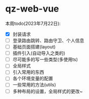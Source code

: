 # qz-web-vue

本周todo(2023年7月22日):

- [X] 封装请求
- [ ] 登录路由跳转、路由守卫、个人信息
- [ ] 基础页面搭建(layout)
- [ ] 插件引入(自动导入之类的)
- [ ] 尽可能多的写一些类型(多使用ts)
- [ ] 全局样式
- [ ] 引入常用的东西
- [ ] 各个环境变量的配置
- [ ] 一些常用的方法(utils)
- [ ] 多种布局的设置，全局样式的更改~